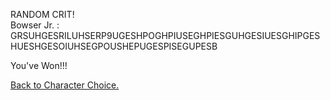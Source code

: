 RANDOM CRIT!  
Bowser Jr. : GRSUHGESRILUHSERP9UGESHPOGHPIUSEGHPIESGUHGESIUESGHIPGESHUESHGESOIUHSEGPOUSHEPUGESPISEGUPESB

You've Won!!!

[Back to Character Choice.](../../characterchoice.md)


